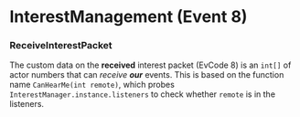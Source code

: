 # InterestManagement (Event 8)

### ReceiveInterestPacket
The custom data on the **received** interest packet (EvCode 8) is an `int[]` of actor numbers that can _receive_ ___our___ events. This is based on the function name `CanHearMe(int remote)`, which probes `InterestManager.instance.listeners` to check whether `remote` is in the listeners.
